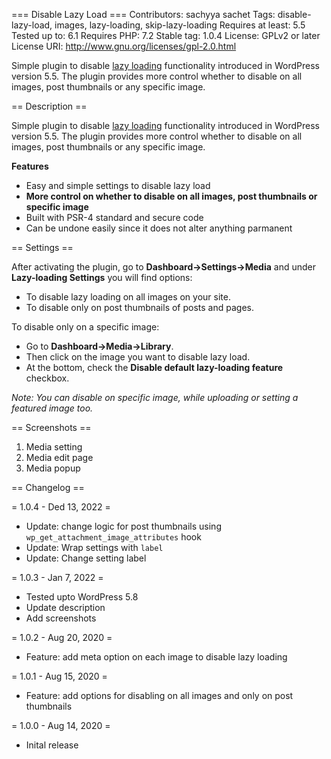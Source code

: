 === Disable Lazy Load ===
Contributors: sachyya sachet
Tags: disable-lazy-load, images, lazy-loading, skip-lazy-loading
Requires at least: 5.5
Tested up to: 6.1
Requires PHP: 7.2
Stable tag: 1.0.4
License: GPLv2 or later
License URI: http://www.gnu.org/licenses/gpl-2.0.html

Simple plugin to disable [lazy loading](https://make.wordpress.org/core/2020/04/08/lazy-loading-of-images-is-in-core/) functionality introduced in WordPress version 5.5. The plugin provides more control whether to disable on all images, post thumbnails or any specific image.
 
== Description ==
 
Simple plugin to disable [lazy loading](https://make.wordpress.org/core/2020/04/08/lazy-loading-of-images-is-in-core/) functionality introduced in WordPress version 5.5. The plugin provides more control whether to disable on all images, post thumbnails or any specific image.

**Features**
* Easy and simple settings to disable lazy  load
* **More control on whether to disable on all images, post thumbnails or specific image**
* Built with PSR-4 standard and secure code
* Can be undone easily since it does not alter anything parmanent

== Settings ==

After activating the plugin, go to **Dashboard->Settings->Media** and under **Lazy-loading Settings** you will find options:

* To disable lazy loading on all images on your site.
* To disable only on post thumbnails of posts and pages.

To disable only on a specific image:

* Go to **Dashboard->Media->Library**.
* Then click on the image you want to disable lazy load.
* At the bottom, check the **Disable default lazy-loading feature** checkbox.

*Note: You can disable on specific image, while uploading or setting a featured image too.*

== Screenshots ==

1. Media setting
2. Media edit page
3. Media popup

== Changelog ==

= 1.0.4 - Ded 13, 2022 =
* Update: change logic for post thumbnails using `wp_get_attachment_image_attributes` hook
* Update: Wrap settings with `label`
* Update: Change setting label

= 1.0.3 - Jan 7, 2022 =
* Tested upto WordPress 5.8
* Update description
* Add screenshots

= 1.0.2 - Aug 20, 2020 =
* Feature: add meta option on each image to disable lazy loading

= 1.0.1 - Aug 15, 2020 =
* Feature: add options for disabling on all images and only on post thumbnails

= 1.0.0 - Aug 14, 2020 =
* Inital release
